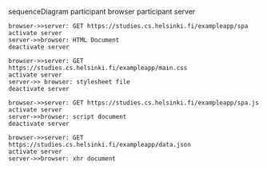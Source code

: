 sequenceDiagram
    participant browser
    participant server

    browser->>server: GET https://studies.cs.helsinki.fi/exampleapp/spa
    activate server
    server->>browser: HTML Document
    deactivate server

    browser->>server: GET https://studies.cs.helsinki.fi/exampleapp/main.css
    activate server
    server->> browser: stylesheet file
    deactivate server

    browser->>server: GET https://studies.cs.helsinki.fi/exampleapp/spa.js
    activate server
    server->>browser: script document
    deactivate server

    browser->>server: GET https://studies.cs.helsinki.fi/exampleapp/data.json
    activate server
    server->>browser: xhr document
